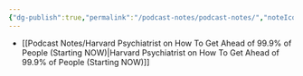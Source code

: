 ```yaml
---
{"dg-publish":true,"permalink":"/podcast-notes/podcast-notes/","noteIcon":"1"}
---
```




- [[Podcast Notes/Harvard Psychiatrist on How To Get Ahead of 99.9% of People (Starting NOW)\|Harvard Psychiatrist on How To Get Ahead of 99.9% of People (Starting NOW)]]

